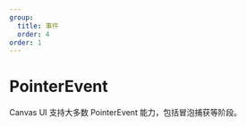```yaml
---
group:
  title: 事件
  order: 4
order: 1
---
```


# PointerEvent

Canvas UI 支持大多数 PointerEvent 能力，包括冒泡捕获等阶段。